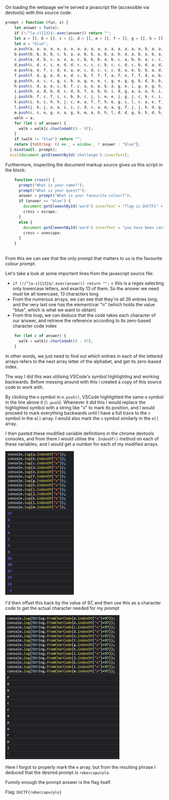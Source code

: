 On loading the webpage we're served a javascript file (accessible via devtools) with this source code:

```js
prompt = function (fun, x) {
    let answer = fun(x);
    if (!/^[a-z]{13}$/.exec(answer)) return "";
    let a = [], b = [], c = [], d = [], e = [], f = [], g = [], h = [], i = [], j = [], k = [], l = [], m = [];
    let n = "blue";
    a.push(a, a, a, a, a, a, a, a, a, a, a, a, a, a, a, a, a, b, a, a, a, a, a, a, a, a);
    b.push(b, b, b, b, c, b, a, a, b, b, a, b, a, b, a, a, b, a, b, a, a, b, a, b, a, b);
    c.push(a, d, b, c, a, a, a, c, b, b, b, a, b, c, a, b, b, a, c, c, b, a, b, a, c, c);
    d.push(c, d, c, c, e, d, d, c, c, c, c, b, c, c, d, c, b, d, a, d, c, c, c, a, d, c);
    e.push(a, e, f, c, d, e, a, e, c, d, c, c, c, d, a, e, b, b, a, d, c, e, b, b, a, a);
    f.push(f, d, g, e, d, e, d, c, b, f, f, f, a, f, e, f, f, d, a, b, b, b, f, f, a, f);
    g.push(h, a, c, c, g, c, b, a, g, e, e, c, g, e, g, g, b, d, b, b, c, c, d, e, b, f);
    h.push(c, d, a, e, c, b, f, c, a, e, a, b, a, g, e, i, g, e, g, h, d, b, a, e, c, b);
    i.push(h, a, d, b, d, c, d, b, f, a, b, b, i, d, g, a, a, a, h, i, j, c, e, f, d, d);
    j.push(b, f, c, f, i, c, b, b, c, j, i, e, e, j, g, j, c, k, c, i, h, g, g, g, a, d);
    k.push(i, k, c, h, h, j, c, e, a, f, f, h, e, g, c, l, c, a, e, f, d, c, f, f, a, h);
    l.push(j, k, j, a, a, i, i, c, d, c, a, m, a, g, f, j, j, k, d, g, l, f, i, b, f, l);
    m.push(c, c, e, g, n, a, g, k, m, a, h, h, l, d, d, g, b, h, d, h, e, l, k, h, k, f);
    walk = a;
    for (let c of answer) {
      walk = walk[c.charCodeAt() - 97];
    }
    if (walk != "blue") return "";
    return {toString: () => _ = window._ ? answer : "blue"};
  }.bind(null, prompt);
  eval(document.getElementById('challenge').innerText);
```

Furthermore, inspecting the document markup source gives us this script in the <head/> block:
```js
    function cross() {
      prompt("What is your name?");
      prompt("What is your quest?");
      answer = prompt("What is your favourite colour?");
      if (answer == "blue") {
        document.getElementById('word').innerText = "flag is DUCTF{" + answer + "}";
        cross = escape;
      }
      else {
        document.getElementById('word').innerText = "you have been cast into the gorge";
        cross = unescape;
      }
    }
  
```
From this we can see that the only prompt that matters to us is the favourite colour prompt.

Let's take a look at some important lines from the javascript source file:
- `if (!/^[a-z]{13}$/.exec(answer)) return "";` = this is a regex selecting only lowercase letters, and exactly 13 of them. So the answer we need must be all lowercase, 13 characters long
- From the numerous arrays, we can see that they're all 26 entries long, and the very last one has the element/var "n" (which holds the value "blue", which is what we want to obtain)
- From this loop, we can deduce that the code takes each character of our answer, and retrieve the reference according to its zero-based character code index
```js
    for (let c of answer) {
      walk = walk[c.charCodeAt() - 97];
    }
```

In other words, we just need to find out which entries in each of the lettered arrays refers to the next array letter of the alphabet, and get its zero-based index.

The way I did this was utilising VSCode's symbol highlighting and working backwards. Before messing around with this i created a copy of this source code to work with.

By clicking the `m` symbol in `m.push()`, VSCode highlighted the same `m` symbol in the line above it (`l.push`). Whenever it did this I would replace the highlighted symbol with a string like "x" to mark its position, and I would proceed to mark everything backwards until I have a full trace to the `n` symbol in the `m[]` array. I would also mark the `n` symbol similarly in the `m[]` array.

I then pasted these modified variable definitions in the chrome devtools consoles, and from there I would utilise the `.IndexOf()` method on each of these variables, and I would get a number for each of my modified arrays.

![](attachments/Pasted%20image%2020230903143231.png)

I'd then offset this back by the value of 97, and then use this as a character code to get the actual character needed for my prompt

![](attachments/Pasted%20image%2020230903143326.png)

Here I forgot to properly mark the `m` array, but from the resulting phrase I deduced that the desired prompt is `rebeccapurple`.

Funnily enough the prompt answer is the flag itself.

Flag: `DUCTF{rebeccapurple}`